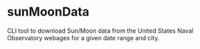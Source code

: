 # sunMoonData
CLI tool to download Sun/Moon data from the United States Naval Observatory webages for a given date range and city.

